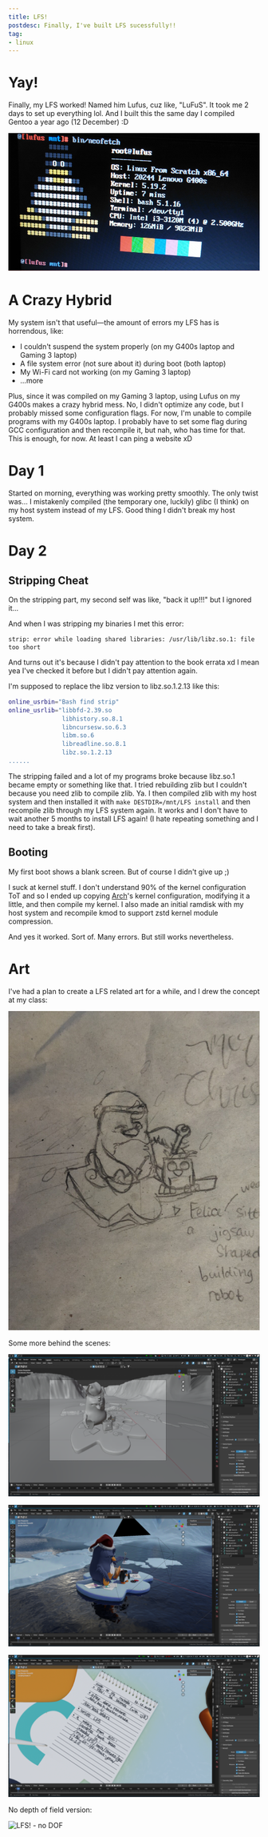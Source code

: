 ```yaml
---
title: LFS!
postdesc: Finally, I've built LFS sucessfully!!
tag:
- linux
---
```


# Yay!
Finally, my LFS worked! Named him Lufus, cuz like, "LuFuS". It took me 2 days to set up everything lol. And I built this the same day I compiled Gentoo a year ago (12 December) :D

![lfs](/blog/image/lfs.png)

# A Crazy Hybrid
My system isn't that useful—the amount of errors my LFS has is horrendous, like:
- I couldn't suspend the system properly (on my G400s laptop and Gaming 3 laptop)
- A file system error (not sure about it) during boot (both laptop)
- My Wi-Fi card not working (on my Gaming 3 laptop)
- ...more

Plus, since it was compiled on my Gaming 3 laptop, using Lufus on my G400s makes a crazy hybrid mess. No, I didn't optimize any code, but I probably missed some configuration flags. For now, I'm unable to compile programs with my G400s laptop. I probably have to set some flag during GCC configuration and then recompile it, but nah, who has time for that. This is enough, for now. At least I can ping a website xD

# Day 1
Started on morning, everything was working pretty smoothly. The only twist was... I mistakenly compiled (the temporary one, luckily) glibc (I think) on my host system instead of my LFS. Good thing I didn't break my host system.

# Day 2
## Stripping Cheat
On the stripping part, my second self was like, "back it up!!!" but I ignored it... 

And when I was stripping my binaries I met this error:

```
strip: error while loading shared libraries: /usr/lib/libz.so.1: file too short
```

And turns out it's because I didn't pay attention to the book errata xd I mean yea I've checked it before but I didn't pay attention again. 

I'm supposed to replace the libz version to libz.so.1.2.13 like this:
```bash
online_usrbin="Bash find strip"
online_usrlib="libbfd-2.39.so
               libhistory.so.8.1
               libncursesw.so.6.3
               libm.so.6
               libreadline.so.8.1
               libz.so.1.2.13
......
```

The stripping failed and a lot of my programs broke because libz.so.1 became empty or something like that. I tried rebuilding zlib but I couldn't because you need zlib to compile zlib. Ya. I then compiled zlib with my host system and then installed it with `make DESTDIR=/mnt/LFS install` and then recompile zlib through my LFS system again. It works and I don't have to wait another 5 months to install LFS again! (I hate repeating something and I need to take a break first).

## Booting
My first boot shows a blank screen. But of course I didn't give up ;)

I suck at kernel stuff. I don't understand 90% of the kernel configuration ToT and so I ended up copying [Arch](https://archlinux.org)'s kernel configuration, modifying it a little, and then compile my kernel. I also made an initial ramdisk with my host system and recompile kmod to support zstd kernel module compression.

And yes it worked. Sort of. Many errors. But still works nevertheless.

# Art
I've had a plan to create a LFS related art for a while, and I drew the concept at my class:

![LFS! Concept](/blog/image/lfs-concept.jpg)

Some more behind the scenes:

![LFS extra 1](/blog/image/lfs-extra-1.png)

![LFS extra 2](/blog/image/lfs-extra-2.png)

![LFS extra 3](/blog/image/lfs-extra-3.png)


No depth of field version:

![LFS! - no DOF](/blog/image/lfs-no-dof.png)
